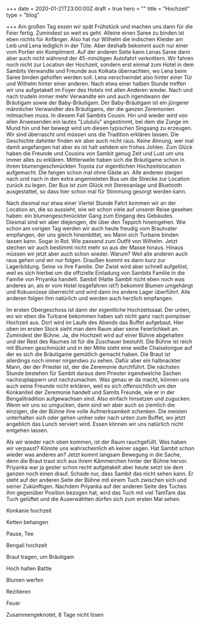 +++
date = 2020-01-21T23:00:00Z
draft = true
hero = ""
title = "Hochzeit"
type = "blog"

+++
Am großen Tag essen wir spät Frühstück und machen uns dann für die Feier fertig. Zumindest so weit es geht. Alleine einen Saree zu binden ist eben nichts für Anfänger. Also hat nur Wilhelm die indischen Kleider am Leib und Lena lediglich in der Tüte. Aber deshalb bekommt auch nur einer vom Portier ein Kompliment. Auf der anderen Seite kann Lenas Saree dann aber auch nicht während der 45-minütigen Autofahrt verknittern. Wir fahren noch nicht zur Location der Hochzeit, sondern erst einmal zum Hotel in dem Sambits Verwandte und Freunde aus Kolkata übernachten, wo Lena beim Saree binden geholfen werden soll. Lena verschwindet also hinter einer Tür und Wilhelm hinter einer anderen. Nach etwa einer halben Stunde treffen wir uns aufgetakelt im Foyer des Hotels mit allen Anderen wieder. Nach und nach trudeln immer mehr Verwandte ein und auch irgendwann der Bräutigam sowie der Baby-Bräutigam. Der Baby-Bräutigam ist ein jüngerer männlicher Verwandter des Bräutigams, der die ganzen Zeremonien mitmachen muss. In diesem Fall Sambits Cousin. Hin und wieder wird von allen Anwesenden ein lautes "Lulululu" angestimmt, bei dem die Zunge im Mund hin und her bewegt wird um diesen typischen Singsang zu erzeugen. Wir sind überrascht und müssen uns die Tradition erklären lassen. Die Geschichte dahinter finden wir aber auch nicht raus. Keine Ahnung, wer mal damit angefangen hat aber es ist halt seitdem ein frohes Johlen. Zum Glück haben die Freunde und Cousins von Sambit genug Zeit und Lust um uns immer alles zu erklären. Mittlerweile haben sich die Bräutigame schon in ihrem blumengeschmückten Toyota zur eigentlichen Hochzeitslocation aufgemacht. Die fangen schon mal ohne Gäste an. Alle anderen steigen nach und nach in den extra angemieteten Bus um die Strecke zur Location zurück zu legen. Der Bus ist zum Glück mit Stereoanlage und Bluetooth ausgestattet, so dass hier schon mal für Stimmung gesorgt werden kann.

Nach diesmal nur etwa einer Viertel Stunde Fahrt kommen wir an der Location an, die so aussieht, wie wir schon viele auf unserer Reise gesehen haben: ein blumengeschmückter Gang zum Eingang des Gebäudes. Diesmal sind wir aber diejenigen, die über den Teppich hineingehen. Wie schon am vorigen Tag werden wir auch heute freudig vom Brautvater empfangen, der uns gleich hineinbittet, wo Mann sich Turbane binden lassen kann. Sogar in Rot. Wie passend zum Outfit von Wilhelm. Jetzt stechen wir auch bestimmt nicht mehr so aus der Masse hinaus. Hinaus müssen wir jetzt aber auch schon wieder. Warum? Weil alle anderen auch raus gehen und wir nur folgen. Draußen kommt es dann kurz zur Lagerbildung. Seine vs ihre Familie. Der Zwist wird aber schnell aufgelöst, weil es sich hierbei um die offizielle Einladung von Sambits Familie in die Familie von Priyanka handelt. Sambit (Hatte Sambit nicht eben noch was anderes an, als er vom Hotel losgefahren ist?) bekommt Blumen umgehängt und Kokusnüsse überreicht und wird dann ins andere Lager überführt. Alle anderen folgen ihm natürlich und werden auch herzlich empfangen. 

Im ersten Obergeschoss ist dann der eigentliche Hochzeitssaal. Der unten, wo wir eben die Turbane bekommen haben sah nicht ganz nach pompöser Hochzeit aus. Dort wird im Laufe des Abends das Buffet aufgebaut. Hier oben im ersten Stock sieht man dem Raum aber seine Feierlichkeit an. Zumindest der Bühne. Ja, die Hochzeit wird auf einer Bühne abgehalten und der Rest des Raumes ist für die Zuschauer bestuhlt. Die Bühne ist reich mit Blumen geschmückt und in der Mitte steht eine weiße Chaiselongue auf der es sich die Bräutigame gemütlich gemacht haben. Die Braut ist allerdings noch immer nirgendwo zu sehen. Dafür aber ein halbnackter Mann, der der Priester ist, der die Zeremonie durchführt. Die nächsten Stunde bestehen für Sambit daraus dem Priester irgendwelche Sachen nachzuplappern und nachzumachen. Was genau er da macht, können uns auch seine Freunde nicht erklären, weil es sich offensichtlich um den Konkaniteil der Zeremonie handelt und Samits Freunde, wie er in der Bengalitradition aufgewachsen sind. Also einfach hinsetzen und zugucken. Wenn wir uns so umgucken, dann sind wir aber auch so ziemlich die einzigen, die der Bühne ihre volle Aufmerksamkeit schenken. Die meisten unterhalten sich oder gehen umher oder nach unten zum Buffet, wo jetzt angeblich das Lunch serviert wird. Essen können wir uns natürlich nicht entgehen lassen.

Als wir wieder nach oben kommen, ist der Raum rauchgefüllt. Was haben wir verpasst? Könnte uns wahrscheinlich eh keiner sagen. Hat Sambit schon wieder was anderes an? Jetzt kommt langsam Bewegung in die Sache, denn die Braut traut sich aus ihrem Kämmerchen hinter der Bühne hervor. Priyanka war ja gester schon recht aufgetakelt aber heute setzt sie dem ganzen noch einen drauf. Schade nur, dass Sambit das nicht sehen kann. Er steht auf der anderen Seite der Bühne mit einem Tuch zwischen sich und seiner Zukünftigen. Nachdem Priyanka auf der anderen Seite des Tuches ihm gegenüber Position bezogen hat, wird das Tuch mit viel TamTam das Tuch gelüftet und die Auserwählten dürfen sich zum ersten Mal sehen.

Konkanie hochzeit

Ketten behangen

Pause, Tee

Bengali hochzeit

Braut tragen, um Bräutigam

Hoch halten Battle

Blumen werfen

Rezitieren

Feuer

Zusammengeknotet, 8 Tage nicht lösen